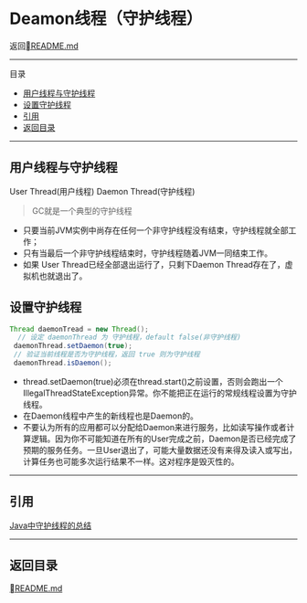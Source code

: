 # Deamon线程（守护线程）
返回[README.md](./../../README.md)

---
目录

<!-- @import "[TOC]" {cmd="toc" depthFrom=2 depthTo=6 orderedList=false} -->
<!-- code_chunk_output -->

* [用户线程与守护线程](#用户线程与守护线程)
* [设置守护线程](#设置守护线程)
* [引用](#引用)
* [返回目录](#返回目录)

<!-- /code_chunk_output -->

---
## 用户线程与守护线程
User Thread(用户线程)
Daemon Thread(守护线程)
> GC就是一个典型的守护线程
- 只要当前JVM实例中尚存在任何一个非守护线程没有结束，守护线程就全部工作；
- 只有当最后一个非守护线程结束时，守护线程随着JVM一同结束工作。
- 如果 User Thread已经全部退出运行了，只剩下Daemon Thread存在了，虚拟机也就退出了。

## 设置守护线程
```java
Thread daemonTread = new Thread();
  // 设定 daemonThread 为 守护线程，default false(非守护线程)
 daemonThread.setDaemon(true);
 // 验证当前线程是否为守护线程，返回 true 则为守护线程
 daemonThread.isDaemon();
```
- thread.setDaemon(true)必须在thread.start()之前设置，否则会跑出一个IllegalThreadStateException异常。你不能把正在运行的常规线程设置为守护线程。
- 在Daemon线程中产生的新线程也是Daemon的。
- 不要认为所有的应用都可以分配给Daemon来进行服务，比如读写操作或者计算逻辑。因为你不可能知道在所有的User完成之前，Daemon是否已经完成了预期的服务任务。一旦User退出了，可能大量数据还没有来得及读入或写出，计算任务也可能多次运行结果不一样。这对程序是毁灭性的。




---
## 引用
[Java中守护线程的总结](https://blog.csdn.net/shimiso/article/details/8964414)

---
## 返回目录
[README.md](./../../README.md)
